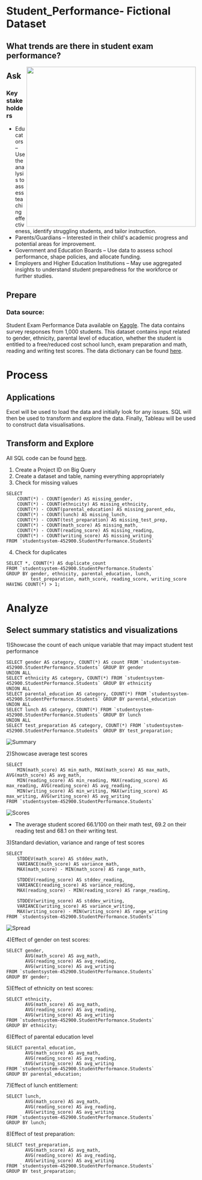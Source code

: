 # Student_Performance- Fictional Dataset 
## What trends are there in student exam performance?

<img align="right" width="450" height="425" src="https://www.the74million.org/wp-content/uploads/2023/03/student-test-performance.jpg">

## Ask
### Key stakeholders
* Educators – Use the analysis to assess teaching effectiveness, identify struggling students, and tailor instruction.
* Parents/Guardians – Interested in their child's academic progress and potential areas for improvement.
* Government and Education Boards – Use data to assess school performance, shape policies, and allocate funding.
* Employers and Higher Education Institutions – May use aggregated insights to understand student preparedness for the workforce or further studies.

## Prepare 

### Data source: 

Student Exam Performance Data available on [Kaggle](https://www.kaggle.com/datasets/spscientist/students-performance-in-exams/code?datasetId=74977&sortBy=voteCount). The data contains survey responses from 1,000 students. This dataset contains input related to gender, ethnicity, parental level of education, whether the student is entitled to a free/reduced cost school lunch, exam preparation and math, reading and writing test scores. The data dictionary can be found [here](https://github.com/barrett203/Student_Performance/blob/main/Data%20dictionary%20.png).

# Process

## Applications
Excel will be used to load the data and initially look for any issues. SQL will then be used to transform and explore the data. Finally, Tableau will be used to construct data visualisations. 

## Transform and Explore 
All SQL code can be found [here](https://github.com/barrett203/Student_Performance/blob/main/SQL_Code).

1) Create a Project ID on Big Query
2) Create a dataset and table, naming everything appropriately
3) Check for missing values
```
SELECT 
    COUNT(*) - COUNT(gender) AS missing_gender,
    COUNT(*) - COUNT(ethnicity) AS missing_ethnicity,
    COUNT(*) - COUNT(parental_education) AS missing_parent_edu,
    COUNT(*) - COUNT(lunch) AS missing_lunch,
    COUNT(*) - COUNT(test_preparation) AS missing_test_prep,
    COUNT(*) - COUNT(math_score) AS missing_math,
    COUNT(*) - COUNT(reading_score) AS missing_reading,
    COUNT(*) - COUNT(writing_score) AS missing_writing
FROM `studentsystem-452900.StudentPerformance.Students`
```
4) Check for duplicates
```
SELECT *, COUNT(*) AS duplicate_count
FROM `studentsystem-452900.StudentPerformance.Students`
GROUP BY gender, ethnicity, parental_education, lunch, 
         test_preparation, math_score, reading_score, writing_score
HAVING COUNT(*) > 1;
```
# Analyze 

## Select summary statistics and visualizations 

1)Showcase the count of each unique variable that may impact student test performance 
```
SELECT gender AS category, COUNT(*) AS count FROM `studentsystem-452900.StudentPerformance.Students` GROUP BY gender
UNION ALL
SELECT ethnicity AS category, COUNT(*) FROM `studentsystem-452900.StudentPerformance.Students` GROUP BY ethnicity
UNION ALL
SELECT parental_education AS category, COUNT(*) FROM `studentsystem-452900.StudentPerformance.Students` GROUP BY parental_education
UNION ALL
SELECT lunch AS category, COUNT(*) FROM `studentsystem-452900.StudentPerformance.Students` GROUP BY lunch
UNION ALL
SELECT test_preparation AS category, COUNT(*) FROM `studentsystem-452900.StudentPerformance.Students` GROUP BY test_preparation;
```
![Summary](https://github.com/barrett203/Student_Performance/blob/main/Descriptive%20statistics%20.png "Summary")

2)Showcase average test scores

```
SELECT
    MIN(math_score) AS min_math, MAX(math_score) AS max_math, AVG(math_score) AS avg_math,
    MIN(reading_score) AS min_reading, MAX(reading_score) AS max_reading, AVG(reading_score) AS avg_reading,
    MIN(writing_score) AS min_writing, MAX(writing_score) AS max_writing, AVG(writing_score) AS avg_writing
FROM `studentsystem-452900.StudentPerformance.Students`
```
![Scores](https://github.com/barrett203/Student_Performance/blob/main/Test%20scores.png "Scores")
* The average student scored 66.1/100 on their math test, 69.2 on their reading test and 68.1 on their writing test.

3)Standard deviation, variance and range of test scores 
```
SELECT 
    STDDEV(math_score) AS stddev_math, 
    VARIANCE(math_score) AS variance_math,
    MAX(math_score) - MIN(math_score) AS range_math,

    STDDEV(reading_score) AS stddev_reading, 
    VARIANCE(reading_score) AS variance_reading,
    MAX(reading_score) - MIN(reading_score) AS range_reading,

    STDDEV(writing_score) AS stddev_writing, 
    VARIANCE(writing_score) AS variance_writing,
    MAX(writing_score) - MIN(writing_score) AS range_writing
FROM `studentsystem-452900.StudentPerformance.Students`
```
![Spread](https://github.com/barrett203/Student_Performance/blob/main/Measures%20of%20dispersion%20.png "Spread")

4)Effect of gender on test scores:
```
SELECT gender, 
       AVG(math_score) AS avg_math, 
       AVG(reading_score) AS avg_reading, 
       AVG(writing_score) AS avg_writing
FROM `studentsystem-452900.StudentPerformance.Students`
GROUP BY gender;
```
5)Effect of ethnicity on test scores:
```
SELECT ethnicity, 
       AVG(math_score) AS avg_math, 
       AVG(reading_score) AS avg_reading, 
       AVG(writing_score) AS avg_writing
FROM `studentsystem-452900.StudentPerformance.Students`
GROUP BY ethnicity;
```
6)Effect of parental education level 
```
SELECT parental_education, 
       AVG(math_score) AS avg_math, 
       AVG(reading_score) AS avg_reading, 
       AVG(writing_score) AS avg_writing
FROM `studentsystem-452900.StudentPerformance.Students`
GROUP BY parental_education;
```
7)Effect of lunch entitlement:
```
SELECT lunch, 
       AVG(math_score) AS avg_math, 
       AVG(reading_score) AS avg_reading, 
       AVG(writing_score) AS avg_writing
FROM `studentsystem-452900.StudentPerformance.Students`
GROUP BY lunch;
```
8)Effect of test preparation:
```
SELECT test_preparation, 
       AVG(math_score) AS avg_math, 
       AVG(reading_score) AS avg_reading, 
       AVG(writing_score) AS avg_writing
FROM `studentsystem-452900.StudentPerformance.Students`
GROUP BY test_preparation;
```
